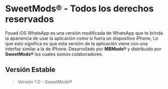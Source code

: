 # SweetMods® - Todos los derechos reservados
Fouad iOS WhatsApp es una versión modificada de WhatsApp que te brinda la apariencia de usar la aplicación como si fuera un dispositivo iPhone, Lo que esto significa es que esta versión de la aplicación viene con una interfaz similar a la de iPhone. Desarrollado por **MBMods®** y distribuido por **SweetMods®** los cuales somos colaboradores.

## Versión Estable
> Versión 1.0 - SweetMods®